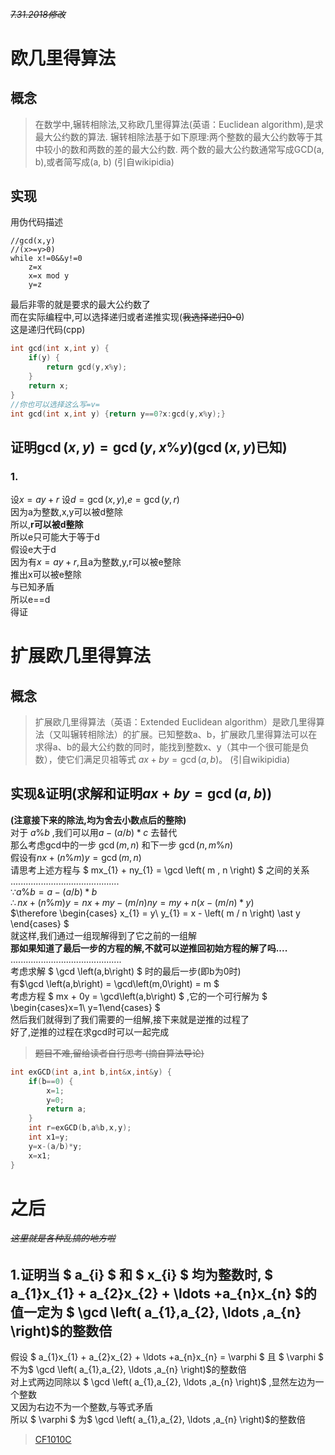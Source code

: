 ###### ~~7.31.2018修改~~
# 欧几里得算法
## 概念
> 在数学中,辗转相除法,又称欧几里得算法(英语：Euclidean algorithm),是求最大公约数的算法.
> 辗转相除法基于如下原理:两个整数的最大公约数等于其中较小的数和两数的差的最大公约数.
>两个数的最大公约数通常写成GCD(a, b),或者简写成(a, b) 
>(引自wikipidia)


## 实现
用伪代码描述
```
//gcd(x,y)
//(x>=y>0)
while x!=0&&y!=0
	z=x
	x=x mod y
	y=z
```
最后非零的就是要求的最大公约数了   
而在实际编程中,可以选择递归或者递推实现(~~我选择递归0-0~~)   
这是递归代码(cpp)   
```c++
int gcd(int x,int y) {
	if(y) {
		return gcd(y,x%y);
	}
	return x;
}
//你也可以选择这么写=v=
int gcd(int x,int y) {return y==0?x:gcd(y,x%y);}
```
## 证明$\gcd \left( x,y\right) =\gcd \left( y,x\% y\right)$($\gcd \left( x,y\right)$已知)
### 1.   
设$x=ay+r$
设$d=\gcd\left( x,y\right)$,$e=\gcd \left( y,r\right)$   
因为a为整数,x,y可以被d整除   
所以,**r可以被d整除**   
所以e只可能大于等于d   
假设e大于d   
因为有$x=ay+r$,且a为整数,y,r可以被e整除   
推出x可以被e整除   
与已知矛盾   
所以e==d    
得证

# 扩展欧几里得算法
## 概念
>扩展欧几里得算法（英语：Extended Euclidean algorithm）是欧几里得算法（又叫辗转相除法）的扩展。已知整数a、b，扩展欧几里得算法可以在求得a、b的最大公约数的同时，能找到整数x、y（其中一个很可能是负数），使它们满足贝祖等式
$ax + by = \gcd \left(a, b\right)$。
 (引自wikipidia)

## 实现&证明(求解和证明$ax+by=\gcd \left( a,b\right)$)

**(注意接下来的除法,均为舍去小数点后的整除)**  
对于 $a\%b$ ,我们可以用$a-\left( a/b\right) \ast c$ 去替代  
那么考虑gcd中的一步 $\gcd \left( m,n\right)$ 和下一步 $\gcd \left( n,m\%n\right)$  
假设有$nx+\left( n\% m\right) y= \gcd \left( m,n\right)$  
请思考上述方程与 $ mx_{1} + ny_{1} = \gcd \left( m , n \right) $ 之间的关系  
...........................................    
$\because a\%b = a - \left( a / b \right) \ast b$   
$\therefore nx+\left( n\% m\right) y=nx+my-\left( m/n\right) ny=my+n\left( x-\left( m/n\right) \ast y\right)$    
$\therefore \begin{cases} x_{1} = y\\ y_{1} = x - \left( m / n \right) \ast  y \end{cases} $   
就这样,我们通过一组现解得到了它之前的一组解   
**那如果知道了最后一步的方程的解,不就可以逆推回初始方程的解了吗....**   
............................................    
考虑求解 $ \gcd \left(a,b\right) $ 时的最后一步(即b为0时)      
有$\gcd \left(a,b\right) = \gcd\left(m,0\right) = m $   
考虑方程 $ mx + 0y = \gcd\left(a,b\right) $ ,它的一个可行解为 $ \begin{cases}x=1\\ y=1\end{cases} $   
然后我们就得到了我们需要的一组解,接下来就是逆推的过程了   
好了,逆推的过程在求gcd时可以一起完成
>~~题目不难,留给读者自行思考
(摘自算法导论)~~

```c++
int exGCD(int a,int b,int&x,int&y) {
	if(b==0) {
		x=1;
		y=0;
		return a;
	}
	int r=exGCD(b,a%b,x,y);
	int x1=y;
	y=x-(a/b)*y;
	x=x1;
}
```
# 之后
###### ~~这里就是各种乱搞的地方啦~~
## 1.证明当 $ a_{i} $ 和 $ x_{i} $ 均为整数时, $ a_{1}x_{1} + a_{2}x_{2} + \ldots +a_{n}x_{n} $的值一定为 $ \gcd \left( a_{1},a_{2}, \ldots ,a_{n} \right)$的整数倍
假设 $ a_{1}x_{1} + a_{2}x_{2} + \ldots +a_{n}x_{n} = \varphi $   且 $ \varphi $ 不为$ \gcd \left( a_{1},a_{2}, \ldots ,a_{n} \right)$的整数倍  
对上式两边同除以 $ \gcd \left( a_{1},a_{2}, \ldots ,a_{n} \right)$ ,显然左边为一个整数   
又因为右边不为一个整数,与等式矛盾   
所以 $ \varphi $ 为$ \gcd \left( a_{1},a_{2}, \ldots ,a_{n} \right)$的整数倍     

>[CF1010C](https://www.cnblogs.com/ullio/p/9393751.html)